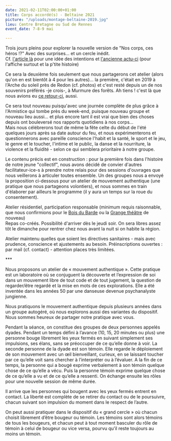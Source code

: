 ```yaml
---
date: 2021-02-11T02:00:00+01:00
title: Corps accordé(s) - Beltaine 2021
picture: "/uploads/montage-beltaine-2019.jpg"
lieu: Centre Bretagne ou Sud de Rennes
event_date: 7-8-9 mai

---
```

Trois jours pleins pour explorer la nouvelle version de "Nos corps, ces héros !?" Avec des surprises... et un cercle inédit.  
Cf. [l'article là](https://www.murmuredesforets.fr/article/nos-corps-des-heros/) pour une idée des intentions et [l'ancienne actu-ci](https://www.murmuredesforets.fr/actualite/beltaine-et-solstice-de-confines/) (pour l'affiche surtout et la p'tite histoire)

Ce sera la deuxième fois seulement que nous partagerons cet atelier (alors qu'on en est bientôt à 4 pour les autres)... la première, c'était en 2019 à l'Arche du soleil près de Redon (cf. photos) et c'est resté depuis un de nos souvenirs préférés -je crois-, à Murmure des forêts. Ah tiens ! c'est là que nous avions eu [ce retour-ci]( "https://www.murmuredesforets.fr/article/histoire-de-l-esprit-d-un-murmure-des-forets/"), aussi.

Ce sera tout nouveau puisqu'avec une journée complète de plus grâce à l'Armistice qui tombe près du week-end, puisque nouveau groupe et nouveau lieu aussi... et plus encore tant il est vrai que bien des choses depuis ont bouleversé nos rapports quotidiens à nos corps...  
Mais nous célébrerons tout de même la fête celte du début de l'été quelques jours après sa date autour du feu, et nous expérimenterons et questionnerons avec pareille conscience l'habit et la santé, le sport et le jeu, le genre et le toucher, l'intime et le public, la danse et la nourriture, la violence et la fluidité - selon ce qui semblera prioritaire à notre groupe.

Le contenu précis est en construction : pour la première fois dans l'histoire de notre jeune "collectif", nous avons décidé de convier d'autres facilitateur-ice-s à prendre notre relais pour des sessions d'ouvrages que nous veillerons à articuler toutes ensemble. Un des groupes nous a envoyé la proposition ci-dessous pour un atelier de mouvement authentique (une pratique que nous partageons volontiers), et nous sommes en train d'élaborer par ailleurs le programme (il y aura un temps sur la roue du consentement).

Atelier résidentiel, participation responsable (minimum requis raisonnable, que nous confirmions pour le [Bois du Barde](https://www.leboisdubarde.bzh/) ou la [Grange théâtre](https://lagrangetheatre.fr/contact/) de nouveau)  
Repas co-créés. Possibilité d'arriver dès le jeudi soir. On sera libres assez tôt le dimanche pour rentrer chez nous avant la nuit si on habite la région.

Atelier maintenu quelles que soient les directives sanitaires - mais avec prudence, conscience et ajustements au besoin. Préinscriptions ouvertes : par mail (cf. contact) - attention places très limitées.

\***

Nous proposons un atelier de « mouvement authentique ». Cette pratique est un laboratoire où se conjuguent la découverte et l’expression de soi dans un mouvement libre de tout code et de tout jugement, la question de regarder/être regardé et la mise en mots de ces explorations. Elle a été inventée dans les années 50 par une danseuse devenue psychanalyste jungienne.

Nous pratiquons le mouvement authentique depuis plusieurs années dans un groupe autogéré, où nous explorons aussi des variantes du dispositif. Nous sommes heureux de partager notre pratique avec vous.

Pendant la séance, on constitue des groupes de deux personnes appelés dyades. Pendant un temps défini à l’avance (10, 15, 20 minutes ou plus) une personne bouge librement les yeux fermés en suivant simplement ses impulsions, ses élans, sans se préoccuper de ce qu’elle donne à voir. La seconde personne de la dyade est son témoin. Elle regarde le déploiement de son mouvement avec un œil bienveillant, curieux, en se laissant toucher par ce qu’elle voit sans chercher à l’interpréter ou à l’évaluer. A la fin de ce temps, la personne qui a bougé exprime verbalement à son témoin quelque chose de ce qu’elle a vécu. Puis la personne témoin exprime quelque chose de ce qu’elle a vu et de ce qu’elle a ressenti. On échange ensuite les rôles pour une nouvelle session de même durée.

Il arrive que les personnes qui bougent avec les yeux fermés entrent en contact. La liberté est complète de se retirer du contact ou de le poursuivre, chacun suivant son impulsion du moment dans le respect de l’autre.

On peut aussi pratiquer dans le dispositif du « grand cercle » où chacun choisit librement d’être bougeur ou témoin. Les témoins sont alors témoins de tous les bougeurs, et chacun peut à tout moment basculer du rôle de témoin à celui de bougeur ou vice versa, pourvu qu’il reste toujours au moins un témoin.
